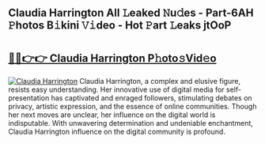## Claudia Harrington All 𝙻eaked 𝙽u𝚍es - Part-6AH 𝙿hotos B𝚒kini 𝚅𝚒deo - Hot 𝙿art 𝙻eaks jtOoP

# <h2><a href="http://ld3zrd.urlbe.top/?page=Claudia+Harrington">🔗🔗👉👉 Claudia Harrington P𝚑oto𝚜Vid𝚎o</a></h2>

[![Claudia Harrington](https://i.imgur.com/eBuTRDB.gif)](http://ld3zrd.urlbe.top/?page=Claudia+Harrington)
Claudia Harrington, a complex and elusive figure, resists easy understanding. Her innovative use of digital media for self-presentation has captivated and enraged followers, stimulating debates on privacy, artistic expression, and the essence of online communities. Though her next moves are unclear, her influence on the digital world is indisputable. With unwavering determination and undeniable enchantment, Claudia Harrington influence on the digital community is profound.
